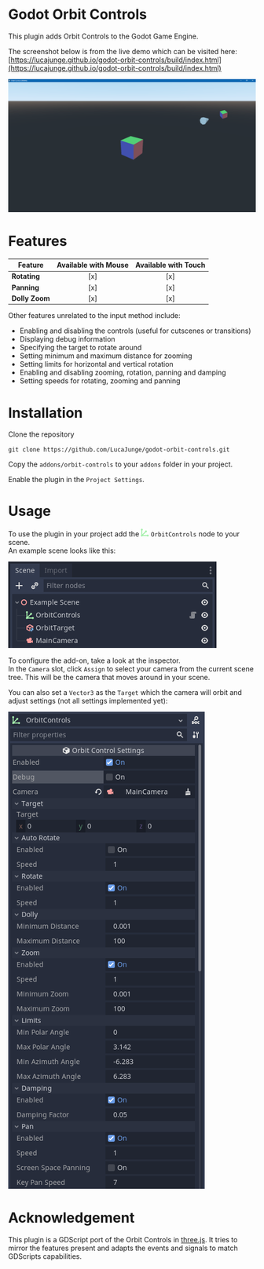 # Godot Orbit Controls

This plugin adds Orbit Controls to the Godot Game Engine.

The screenshot below is from the live demo which can be visited here:  
[https://lucajunge.github.io/godot-orbit-controls/build/index.html](https://lucajunge.github.io/godot-orbit-controls/build/index.html)

![Preview of the orbit controls](/images/orbit_controls_test.png)

# Features

| **Feature**    | **Available with Mouse** | **Available with Touch** |
| -------------- | :----------------------: | :----------------------: |
| **Rotating**   |           [x]            |           [x]            |
| **Panning**    |           [x]            |           [x]            |
| **Dolly Zoom** |           [x]            |           [x]            |

Other features unrelated to the input method include:

- Enabling and disabling the controls (useful for cutscenes or transitions)
- Displaying debug information
- Specifying the target to rotate around
- Setting minimum and maximum distance for zooming
- Setting limits for horizontal and vertical rotation
- Enabling and disabling zooming, rotation, panning and damping
- Setting speeds for rotating, zooming and panning

# Installation

Clone the repository

```
git clone https://github.com/LucaJunge/godot-orbit-controls.git
```

Copy the `addons/orbit-controls` to your `addons` folder in your project.

Enable the plugin in the `Project Settings`.

# Usage

To use the plugin in your project add the ![](addons/orbit_controls/godot-orbit-controls.png) `OrbitControls` node to your scene.  
An example scene looks like this:

![](images/example_setup.png)

To configure the add-on, take a look at the inspector.  
In the `Camera` slot, click `Assign` to select your camera from the current scene tree. This will be the camera that moves around in your scene.

You can also set a `Vector3` as the `Target` which the camera will orbit and adjust settings (not all settings implemented yet):

![](images/example_inspector.png)

# Acknowledgement

This plugin is a GDScript port of the Orbit Controls in [three.js](https://github.com/mrdoob/three.js/blob/master/examples/jsm/controls/OrbitControls.js).
It tries to mirror the features present and adapts the events and signals to match GDScripts capabilities.
